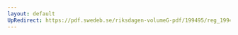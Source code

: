 ```yaml
---
layout: default
UpRedirect: https://pdf.swedeb.se/riksdagen-volumeG-pdf/199495/reg_199495_KrU/reg_199495_KrU_0016.pdf
---
```

